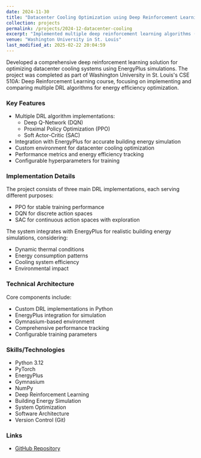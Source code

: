 ```yaml
---
date: 2024-11-30
title: "Datacenter Cooling Optimization using Deep Reinforcement Learning"
collection: projects
permalink: /projects/2024-12-datacenter-cooling
excerpt: "Implemented multiple deep reinforcement learning algorithms (DQN, PPO, SAC) integrated with EnergyPlus simulations to optimize datacenter cooling systems for improved energy efficiency."
venue: "Washington University in St. Louis"
last_modified_at: 2025-02-22 20:04:59
---
```


Developed a comprehensive deep reinforcement learning solution for optimizing datacenter cooling systems using EnergyPlus simulations. The project was completed as part of Washington University in St. Louis's CSE 510A: Deep Reinforcement Learning course, focusing on implementing and comparing multiple DRL algorithms for energy efficiency optimization.

### Key Features

- Multiple DRL algorithm implementations:
  - Deep Q-Network (DQN)
  - Proximal Policy Optimization (PPO)
  - Soft Actor-Critic (SAC)
- Integration with EnergyPlus for accurate building energy simulation
- Custom environment for datacenter cooling optimization
- Performance metrics and energy efficiency tracking
- Configurable hyperparameters for training

### Implementation Details

The project consists of three main DRL implementations, each serving different purposes:
- PPO for stable training performance
- DQN for discrete action spaces
- SAC for continuous action spaces with exploration

The system integrates with EnergyPlus for realistic building energy simulations, considering:
- Dynamic thermal conditions
- Energy consumption patterns
- Cooling system efficiency
- Environmental impact

### Technical Architecture

Core components include:
- Custom DRL implementations in Python
- EnergyPlus integration for simulation
- Gymnasium-based environment
- Comprehensive performance tracking
- Configurable training parameters

### Skills/Technologies

- Python 3.12
- PyTorch
- EnergyPlus
- Gymnasium
- NumPy
- Deep Reinforcement Learning
- Building Energy Simulation
- System Optimization
- Software Architecture
- Version Control (Git)

### Links

- [GitHub Repository](https://github.com/peyton-gozon/CSE510A-Datacenter-Cooling)